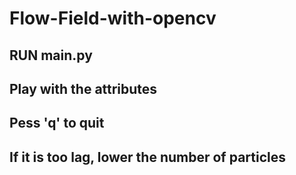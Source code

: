 # Flow-Field-with-opencv

## RUN main.py

## Play with the attributes

## Pess 'q' to quit

## If it is too lag, lower the number of particles
